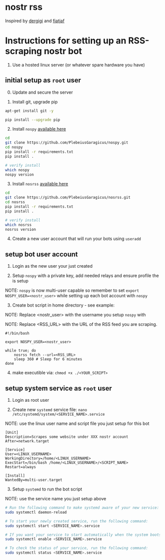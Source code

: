 # nostr rss

Inspired by [dergigi](https://dergigi.com/2023/01/19/how-to-build-a-nostr-gm-bot/) and [fiatjaf](https://github.com/fiatjaf/noscl)


# Instructions for setting up an RSS-scraping nostr bot

1. Use a hosted linux server (or whatever spare hardware you have)

## initial setup as `root` user

0. Update and secure the server

1. Install git, upgrade pip

```sh
apt-get install git -y

pip install --upgrade pip
```

2. Install `nospy` [available here](https://github.com/plebeiusGaragicus/nospy)

```sh
cd
git clone https://github.com/PlebeiusGaragicus/nospy.git
cd nospy
pip install -r requirements.txt
pip install .

# verify install
which nospy
nospy version
```

3. Install `nosrss` [available here](https://github.com/plebeiusGaragicus/nosrss)

```sh
cd
git clone https://github.com/PlebeiusGaragicus/nosrss.git
cd nosrss
pip install -r requirements.txt
pip install .

# verify install
which nosrss
nosrss version
```

4. Create a new user account that will run your bots using `useradd`

## setup bot user account

1. Login as the new user your just created

2. Setup `nospy` with a private key, add needed relays and ensure profile the is setup

NOTE: `nospy` is now multi-user capable so remember to set `export NOSPY_USER=<nostr_user>` while setting up each bot account with `nospy`

3. Create bot script in home directory - see example:

NOTE: Replace <nostr_user> with the username you setup `nospy` with

NOTE: Replace <RSS_URL> with the URL of the RSS feed you are scraping.

```
#!/bin/bash

export NOSPY_USER=<nostr_user>

while true; do
    nosrss fetch --url=<RSS_URL>
    sleep 360 # Sleep for 6 minutes
done
```

4. make executible via: `chmod +x ./<YOUR_SCRIPT>`

## setup system service as `root` user

1. Login as root user

2. Create new `systemd` service file: `nano /etc/systemd/system/<SERVICE_NAME>.service`

NOTE: use the linux user name and script file you just setup for this bot

```
[Unit]
Description=Scrapes some website under XXX nostr account
After=network.target

[Service]
User=<LINUX_USERNAME>
WorkingDirectory=/home/<LINUX_USERNAME>
ExecStart=/bin/bash /home/<LINUX_USERNAME>/<SCRIPT_NAME>
Restart=always

[Install]
WantedBy=multi-user.target
```

3. Setup `systemd` to run the bot script

NOTE: use the service name you just setup above

```sh
# Run the following command to make systemd aware of your new service:
sudo systemctl daemon-reload

# To start your newly created service, run the following command:
sudo systemctl start <SERVICE_NAME>.service

# If you want your service to start automatically when the system boots, run the following command:
sudo systemctl enable <SERVICE_NAME>.service

# To check the status of your service, run the following command:
sudo systemctl status <SERVICE_NAME>.service
```
